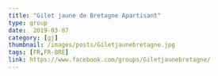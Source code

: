 ```yaml
---
title: "Gilet jaune de Bretagne Apartisant"
type: group
date:  2019-03-07
category: [gj]
thumbnail: /images/posts/Giletjaunebretagne.jpg
tags: [FR,FR-BRE]
link: https://www.facebook.com/groups/Giletjaunebretagne/
---
```

